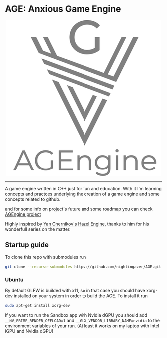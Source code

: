 
# AGE: Anxious Game Engine

<div align="center"><img  src="./age_logo_text.svg" height="500"/></div>

****

A game engine written in C++ just for fun and education. 
With it I'm learning concepts and practces underlying the creation of a game engine and some concepts related to github.

and for some info on project's future and some roadmap you can check [AGEngine project](https://github.com/users/nightingazer/projects/1)

Highly inspired by [Yan Chernikov's](https://github.com/TheCherno) [Hazel Engine](https://github.com/TheCherno/Hazel), thanks to him for his wonderfull series on the matter.

## Startup guide

To clone this repo with submodules run

``` bash
git clone --recurse-submodules https://github.com/nightingazer/AGE.git
```

### Ubuntu

By default GLFW is builded with x11, so in that case you should have xorg-dev installed on your system in order to build the AGE.
To install it run
```bash
sudo apt-get install xorg-dev
```
If you want to run the Sandbox app with Nvidia dGPU you should add `__NV_PRIME_RENDER_OFFLOAD=1` and `__GLX_VENDOR_LIBRARY_NAME=nvidia` to the environment variables of your run. (At least it works on my laptop with Intel iGPU and Nvidia dGPU)
